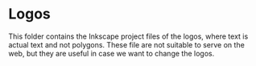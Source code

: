 # Logos

This folder contains the Inkscape project files of the logos, where text is
actual text and not polygons. These file are not suitable to serve on the web,
but they are useful in case we want to change the logos.
